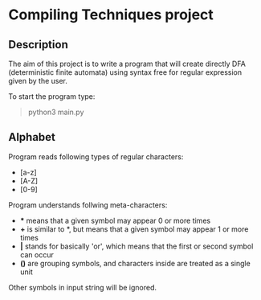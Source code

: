# Compiling Techniques project

## Description

The aim of this project is to write a program that will create directly DFA (deterministic finite automata) using syntax free for regular expression given by the user.

To start the program type:

> python3 main.py

## Alphabet

Program reads following types of regular characters:

- [a-z]
- [A-Z]
- [0-9]

Program understands follwing meta-characters:

- **\*** means that a given symbol may appear 0 or more times
- **\+** is similar to \*, but means that a given symbol may appear 1 or more times
- **\|** stands for basically 'or', which means that the first or second symbol can occur
- **\()** are grouping symbols, and characters inside are treated as a single unit

Other symbols in input string will be ignored.
